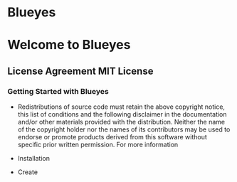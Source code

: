 
# Blueyes

# Welcome to Blueyes

## License Agreement MIT License

### Getting Started with Blueyes

* Redistributions of source code must retain the above copyright notice, this list of conditions and the following disclaimer in the documentation and/or other materials provided with the distribution. Neither  the name of the copyright holder nor the names of its contributors may be used  to endorse or promote products derived from this software without specific prior written permission. For more information

* Installation

- Create 

